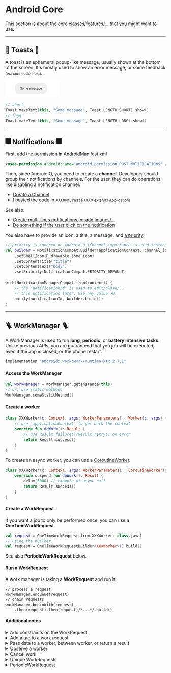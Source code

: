 # Android Core

This section is about the core classes/features/... that you might want to use.

<hr class="sep-both">

## 🍾 Toasts 🍾

<div class="row row-cols-md-2"><div>

A toast is an ephemeral popup-like message, usually shown at the bottom of the screen. It's mostly used to show an error message, or some feedback <small>(ex: connection lost)</small>.

<div class="text-center">

![Android Toast](_images/toast.png)
</div>
</div><div>

```kotlin
// short
Toast.makeText(this, "Some message", Toast.LENGTH_SHORT).show()
// long
Toast.makeText(this, "Some message", Toast.LENGTH_LONG).show()
```
</div></div>

<hr class="sep-both">

## 🎆 Notifications 🎆

<div class="row row-cols-md-2"><div>

First, add the permission in AndroidManifest.xml

```xml
<uses-permission android:name="android.permission.POST_NOTIFICATIONS" />
```

Then, since Android O, you need to create a **channel**. Developers should group their notifications by channels. For the user, they can do operations like disabling a notification channel.

* [Create a Channel](https://developer.android.com/develop/ui/views/notifications/channels#CreateChannel)
* I pasted the code in `XXX#onCreate` <small>(XXX extends Application)</small>

See also.

* [Create multi-lines notifications, or add images/...](https://developer.android.com/develop/ui/views/notifications/expanded)
* [Do something if the user click on the notification](https://developer.android.com/develop/ui/views/notifications/navigation)
</div><div>

You also have to provide an icon, a title, a message, and [a priority](https://developer.android.com/reference/androidx/core/app/NotificationCompat.Builder#setPriority(int)).

```kotlin
// priority is ignored on Android O (Channel importance is used instead)
val builder = NotificationCompat.Builder(applicationContext, channel_id)
    .setSmallIcon(R.drawable.some_icon)
    .setContentTitle("title")
    .setContentText("body")
    .setPriority(NotificationCompat.PRIORITY_DEFAULT)
    
with(NotificationManagerCompat.from(context)) {
    // the "notificationId" is used to edit/close/...
    // this notification later. Use any value >0.
    notify(notificationId, builder.build())
}
```
</div></div>

<hr class="sep-both">

## 🪜 WorkManager 🪜

<div class="row row-cols-md-2"><div>

A WorkManager is used to run **long**, **periodic**, or **battery intensive tasks**. Unlike previous APIs, you are guaranteed that you job will be executed, even if the app is closed, or the phone restart.

```gradle
implementation "androidx.work:work-runtime-ktx:2.7.1"
```

#### Access the WorkManager

```kotlin
val workManager = WorkManager.getInstance(this)
// or, use static methods
WorkManager.someStaticMethod()
```

#### Create a worker

```kotlin
class XXXWorker(c: Context, args: WorkerParameters) : Worker(c, args) {
    // use 'applicationContext' to get back the context
    override fun doWork(): Result {
        // use Result.failure()/Result.retry() on error
        return Result.success()
    }
}
```

To create an async worker, you can use a [CoroutineWorker](https://developer.android.com/guide/background/persistent/threading/coroutineworker).

```kotlin
class XXXWorker(c: Context, args: WorkerParameters) : CoroutineWorker(c, args) {
    override suspend fun doWork(): Result {
        delay(5000) // example of async call
        return Result.success()
    }
}
```

</div><div>

#### Create a WorkRequest

If you want a job to only be performed once, you can use a **OneTimeWorkRequest**.

```kotlin
val request = OneTimeWorkRequest.from(XXXWorker::class.java)
// using the builder
val request = OneTimeWorkRequestBuilder<XXXWorker>().build()
```

See also **PeriodicWorkRequest** below.

#### Run a WorkRequest

A work manager is taking a **WorKRequest** and run it.

```
// process a request
workManager.enqueue(request)
// chain requests
workManager.beginWith(request)
    .then(request).then(request)/*...*/.build()
```

#### Additional notes

<p></p>

<details class="details-e">
<summary>Add constraints on the WorkRequest</summary>

Here is an example of every constraint you can use

```kotlin
// here examples of every constraint you can use
val constraints = Constraints.Builder()
    .setRequiresCharging(true)
    .setRequiresBatteryNotLow(true)
    .setRequiresStorageNotLow(true)
    .setRequiresDeviceIdle(true)
    .setRequiredNetworkType(NetworkType.CONNECTED)
    .build()
```

Then, you can use `setConstraints` to pass contraints. For instance, for a **OneTimeWorkRequest**, you will have

```diff
val request = OneTimeWorkRequestBuilder<XXXWorker>()
+    .setConstraints(constraints)
    .build()
```
</details>

<details class="details-e">
<summary>Add a tag to a work request</summary>

This can be used to find work requests by tag.

```diff
val request = OneTimeWorkRequestBuilder<XXXWorker>()
+    .addTag(TAG)
    .build()
```

</details>

<details class="details-e">
<summary>Pass data to a worker, between worker, or return a result</summary>

The data passed is a dictionary.

```kotlin
// ✅ good practice (in a companion object...)
private const val KEY = "key"
private const val KEY2 = "key2"
// ➡️ Using Data.Builder
val someData = Data.Builder()
    .putString(KEY, "value")
    .putInt(KEY2, 5000)
    .build()
// ➡️ Using workDataOf
val someData = workDataOf(KEY to "value", KEY2 to 5000)
```

To pass data to the first task, use

```diff
val request = OneTimeWorkRequestBuilder<XXXWorker>()
+    .setInputData(someData)
    .build()
```

Inside a worker, to get data, use

```kotlin
inputData.getString(key)
...
```

To pass data to the following task if any, or to any observer

```kotlin
Result.success(someData)
```

</details>

<details class="details-e">
<summary>Observe a worker</summary>

```kotlin
private val _work : LiveData<List<WorkInfo>>

_work = workManager.getWorkInfosForUniqueWorkLiveData(ID)
_work = workManager.getWorkInfoByIdLiveData(uuid)
_work = workManager.getWorkInfosByTagLiveData(tag)
```

The LiveData contains a list of WorkInfo, one per worker.

To make thing easier, we use Transformations, and work will only be non-null when the first task (`it[0]`) in completed.

```kotlin
// only one job, no need for a list to be public
val work: LiveData<WorkInfo>

// NOTE: this must be called after
// _work = ...
// as _work must have been initialized
work = Transformations.map(_work) {
    // not yet
    if (it.isNullOrEmpty()) {
        return@map null
    }
    // ensure that the job if finished
    return@map if (it[0].state.isFinished) it[0] else null
}
```

Then, do as usual

```kotlin
viewModel.work.observe(viewLifecycleOwner) {
    // do something when the job has finished.
    // If you passed data, you can use it.outputData
}
```
</details>

<details class="details-e">
<summary>Cancel work</summary>

```kotlin
workManager.cancelAllWork()
workManager.cancelUniqueWork(ID)
workManager.cancelWorkById(uuid)
workManager.cancelAllWorkByTag(TAG)
```

</details>

<details class="details-e">
<summary>Unique WorkRequests</summary>

If you want to ensure there is **up to one** WorkRequest running at a time, you can use **unique work chains**.

```diff
// ✅ good practice (in a companion object...)
private const val WID = "SOME_ID"

// process a request
-workManager.enqueue(request)
+workManager.enqueueUniqueWork(WID, policy, request)
// chain requests
-workManager.beginWith(request)
+workManager.beginUniqueWork(WID, policy, request)
    .then(request).then(request)/*...*/.build()
```

The policy is one of these

* **ExistingWorkPolicy.REPLACE**: cancel previous job then start
* **ExistingWorkPolicy.KEEP**: only start if there is no pending job
* **ExistingWorkPolicy.APPEND**: process after the previous unique work chain is finished
</details>

<details class="details-e">
<summary>PeriodicWorkRequest</summary>

You can use **PeriodicWorkRequest** for requests that should be executed every X minutes, X being greater than 15.

```kotlin
// every 15 hours
val request = PeriodicWorkRequestBuilder<XXXWorker>(15, TimeUnit.HOURS) .build()
// and you need to use
workManager.enqueueUniquePeriodicWork(WID, ExistingPeriodicWorkPolicy.REPLACE, request)
```
</details>
</div></div>